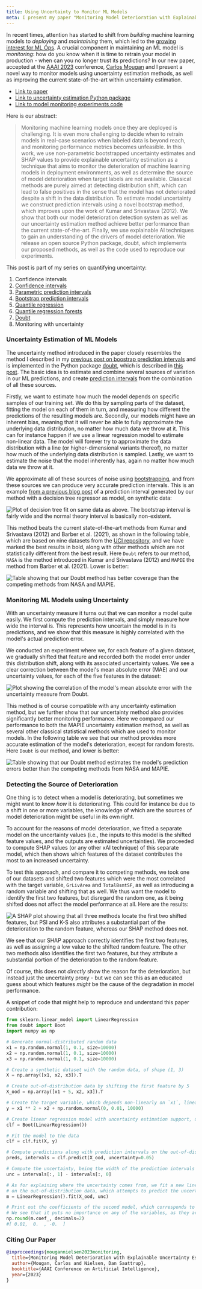```yaml
---
title: Using Uncertainty to Monitor ML Models
meta: I present my paper "Monitoring Model Deterioration with Explainable Uncertainty Estimation via Non-parametric Bootstrap", joint with Carlos Mougan. We develop a new and simple uncertainty estimation method, achieving better coverage than the current state-of-the-art methods, a new way to predict when ML models' performance deteriorates, as well as an way to explain the source of deterioration.
---
```


In recent times, attention has started to shift from _building_ machine learning models
to _deploying_ and _maintaining_ them, which led to the [growing interest for ML
Ops](https://dl.acm.org/doi/abs/10.14778/3484224.3484240). A crucial component in
maintaining an ML model is _monitoring_: how do you know when it is time to retrain
your model in production - when can you no longer trust its predictions? In our new
paper, accepted at the [AAAI 2023](https://aaai.org/Conferences/AAAI-23/) conference,
[Carlos Mougan](https://cmougan.github.io/) and I present a novel way to monitor models
using uncertainty estimation methods, as well as improving the current state-of-the-art
within uncertainty estimation.

- [Link to paper](https://arxiv.org/abs/2201.11676)
- [Link to uncertainty estimation Python package](https://github.com/saattrupdan/doubt)
- [Link to model monitoring experiments code](https://github.com/cmougan/MonitoringUncertainty)

Here is our abstract:

> Monitoring machine learning models once they are deployed is challenging. It is even
> more challenging to decide when to retrain models in real-case scenarios when labeled
> data is beyond reach, and monitoring performance metrics becomes unfeasible. In this
> work, we use non-parametric bootstrapped uncertainty estimates and SHAP values to
> provide explainable uncertainty estimation as a technique that aims to monitor the
> deterioration of machine learning models in deployment environments, as well as
> determine the source of model deterioration when target labels are not available.
> Classical methods are purely aimed at detecting distribution shift, which can lead to
> false positives in the sense that the model has not deteriorated despite a shift in
> the data distribution. To estimate model uncertainty we construct prediction
> intervals using a novel bootstrap method, which improves upon the work of Kumar and
> Srivastava (2012). We show that both our model deterioration detection system as well
> as our uncertainty estimation method achieve better performance than the current
> state-of-the-art. Finally, we use explainable AI techniques to gain an understanding
> of the drivers of model deterioration. We release an open source Python package,
> doubt, which implements our proposed methods, as well as the code used to reproduce
> our experiments.

This post is part of my series on quantifying uncertainty:
  1. <router-link to="2020-02-20-confidence">Confidence intervals</router-link>
  1. [Confidence intervals](#/posts/2020-02-20-confidence)
  2. [Parametric prediction intervals](#/posts/2020-02-26-parametric-prediction/)
  3. [Bootstrap prediction intervals](#/posts/2020-03-01-bootstrap-prediction/)
  4. [Quantile regression](#/posts/2020-03-09-quantile-regression/)
  5. [Quantile regression forests](#/posts/2020-04-05-quantile-regression-forests/)
  6. [Doubt](#/posts/2021-04-04-doubt/)
  7. Monitoring with uncertainty


### Uncertainty Estimation of ML Models

The uncertainty method introduced in the paper closely resembles the method I described
in my [previous post on boostrap prediction
intervals](https://saattrupdan.github.io/2020-03-01-bootstrap-prediction/) and is
implemented in the Python package [doubt](https://github.com/saattrupdan/doubt), which
is described in [this post](https://saattrupdan.github.io/2021-04-04-doubt/). The basic
idea is to estimate and combine several sources of variation in our ML predictions, and
create [prediction
intervals](https://saattrupdan.github.io/2020-03-01-bootstrap-prediction/) from the
combination of all these sources.

Firstly, we want to estimate how much the model depends on specific samples of our
training set. We do this by sampling parts of the dataset, fitting the model on each of
them in turn, and measuring how different the predictions of the resulting models are.
Secondly, our models might have an inherent bias, meaning that it will never be able to
fully approximate the underlying data distribution, no matter how much data we throw at
it. This can for instance happen if we use a linear regression model to estimate
non-linear data. The model will forever try to approximate the data distribution with a
line (or higher-dimensional variants thereof), no matter how much of the underlying
data distribution is sampled. Lastly, we want to estimate the noise that the model
inherently has, again no matter how much data we throw at it.

We approximate all of these sources of noise using
[bootstrapping](https://saattrupdan.github.io/2020-03-01-bootstrap-prediction/), and
from these sources we can produce very accurate prediction intervals. This is an
example [from a previous blog
post](https://saattrupdan.github.io/2020-03-01-bootstrap-prediction/) of a prediction
interval generated by our method with a decision tree regressor as model, on synthetic
data:

![Plot of decision tree fit on same data as above. The bootstrap interval is fairly wide and the normal theory interval is basically non-existent.](/prediction-bootstrap-linear-tree.png)

This method beats the current state-of-the-art methods from Kumar and Srivastava (2012)
and Barber et al. (2021), as shown in the following table, which are based on nine
datasets from the [UCI repository](https://archive.ics.uci.edu/ml/index.php), and we
have marked the best results in bold, along with other methods which are not
statistically different from the best result. Here `Doubt` refers to our method, `NASA`
is the method introduced in Kumar and Srivastava (2012) and `MAPIE` the method from
Barber et al. (2021). Lower is better:

![Table showing that our Doubt method has better coverage than the competing methods from NASA and MAPIE.](/doubt-coverage-results.png)


### Monitoring ML Models using Uncertainty

With an uncertainty measure it turns out that we can monitor a model quite easily. We
first compute the prediction intervals, and simply measure how wide the interval is.
This represents how uncertain the model is in its predictions, and we show that this
measure is highly correlated with the model's actual prediction error.

We conducted an experiment where we, for each feature of a given dataset, we gradually
shifted that feature and recorded both the model error under this distribution shift,
along with its associated uncertainty values. We see a clear correction between the
model's mean absolute error (MAE) and our uncertainty values, for each of the five
features in the dataset:

![Plot showing the correlation of the model's mean absolute error with the uncertainty measure from Doubt.](/uncertainty-correlates-with-mae.png)

This method is of course compatible with any uncertainty estimation method, but we
further show that our uncertainty method also provides significantly better monitoring
performance. Here we compared our performance to both the MAPIE uncertainty estimation
method, as well as several other classical statistical methods which are used to
monitor models. In the following table we see that our method provides more accurate
estimation of the model's deterioration, except for random forests. Here `Doubt` is our
method, and lower is better:

![Table showing that our Doubt method estimates the model's prediction errors better than the competing methods from NASA and MAPIE.](/doubt-monitoring-results.png)


### Detecting the Source of Deterioration

One thing is to detect when a model is deteriorating, but sometimes we might want to
know _how_ it is deteriorating. This could for instance be due to a shift in one or
more variables, the knowledge of which are the sources of model deterioration might
be useful in its own right.

To account for the reasons of model deterioration, we fitted a separate model on the uncertainty values (i.e., the
inputs to this model is the shifted feature values, and the outputs are estimated
uncertainties). We proceeded to compute SHAP values (or any other xAI technique) of this separate model, which then
shows which features of the dataset contributes the most to an increased uncertainty.

To test this approach, and compare it to competing methods, we took one of our datasets
and shifted two features which were the most correlated with the target variable,
`GrLivArea` and `TotalBsmtSF`, as well as introducing a random variable and shifting
that as well. We thus want the model to identify the first two features, but disregard
the random one, as it being shifted does not affect the model performance at all. Here
are the results:

![A SHAP plot showing that all three methods locate the first two shifted features, but PSI and K-S also attributes a substantial part of the deterioration to the random feature, whereas our SHAP method does not.](/uncertainty-shap.png)

We see that our SHAP approach correctly identifies the first two features, as well as
assigning a low value to the shifted random feature. The other two methods also
identifies the first two features, but they attribute a substantial portion of the
deterioration to the random feature.

Of course, this does not _directly_ show the reason for the deterioration, but instead
just the uncertainty proxy - but we can see this as an educated guess about which
features _might_ be the cause of the degradation in model performance.

A snippet of code that might help to reproduce and understand this paper contribution:

```python
from sklearn.linear_model import LinearRegression
from doubt import Boot
import numpy as np

# Generate normal-distributed random data
x1 = np.random.normal(1, 0.1, size=10000)
x2 = np.random.normal(1, 0.1, size=10000)
x3 = np.random.normal(1, 0.1, size=10000)

# Create a synthetic dataset with the random data, of shape (1, 3)
X = np.array([x1, x2, x3]).T

# Create out-of-distribution data by shifting the first feature by 5
X_ood = np.array([x1 + 5, x2, x3]).T

# Create the target variable, which depends non-linearly on `x1`, linearly on `x2`, and does not depend on `x3` at all
y = x1 ** 2 + x2 + np.random.normal(0, 0.01, 10000)

# Create linear regression model with uncertainty estimation support, using our `Boot` wrapper class
clf = Boot(LinearRegression())

# Fit the model to the data
clf = clf.fit(X, y)

# Compute predictions along with prediction intervals on the out-of-distribution data
preds, intervals = clf.predict(X_ood, uncertainty=0.05)

# Compute the uncertainty, being the width of the prediction intervals
unc = intervals[:, 1] - intervals[:, 0]

# As for explaining where the uncertainty comes from, we fit a new linear regression model
# on the out-of-distribution data, which attempts to predict the uncertainties
m = LinearRegression().fit(X_ood, unc)

# Print out the coefficients of the second model, which corresponds to the SHAP values.
# We see that it puts no importance on any of the variables, as they are merely random
np.round(m.coef_, decimals=2)
#[ 0.01,  0.  , -0.  ]
```

### Citing Our Paper

```bib
@inproceedings{mougannielsen2023monitoring,
  title={Monitoring Model Deterioration with Explainable Uncertainty Estimation via Non-parametric Bootstrap},
  author={Mougan, Carlos and Nielsen, Dan Saattrup},
  booktitle={AAAI Conference on Artificial Intelligence},
  year={2023}
}
```
